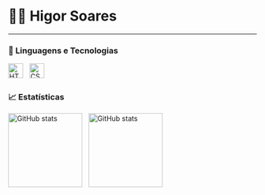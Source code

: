 # 👨‍💻 Higor Soares

---

### 🤖 Linguagens e Tecnologias

<img 
    align="left" 
    alt="HTML"
    title="HTML" 
    width="30px" 
    style="padding-right: 10px;" 
    src="https://cdn.jsdelivr.net/gh/devicons/devicon@latest/icons/html5/html5-original.svg" 
/>
<img 
    align="left" 
    alt="CSS" 
    title="CSS"
    width="30px" 
    style="padding-right: 10px;" 
    src="https://cdn.jsdelivr.net/gh/devicons/devicon@latest/icons/css3/css3-original.svg" 
/>
             
  <br/>      
  <br/>

  ### 📈 Estatísticas

  <img
    align="left"
    alt="GitHub stats"
    height="150"
    style="padding-right: 10px;"
    src="https://github-readme-stats.vercel.app/api?username=higorsoares2009&show_icons=true&theme=tokyonight&include_all_commits=true&locale=pt-br"
    />

  <img
    align="left"
    alt="GitHub stats"
    height="150"
    style="padding-right: 10px;"
    src="https://github-readme-stats.vercel.app/api/top-langs/?username=higorsoares2009&theme=tokyonight&layout=compact&custom_title=Tecnologias&langs_count=9"
    />
          
          
          
